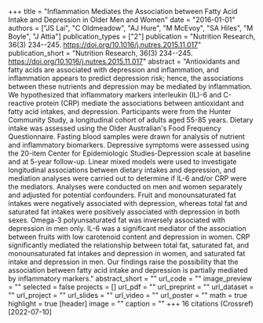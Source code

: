 +++
title = "Inflammation Mediates the Association between Fatty Acid Intake and Depression in Older Men and Women"
date = "2016-01-01"
authors = ["JS Lai", "C Oldmeadow", "AJ Hure", "M McEvoy", "SA Hiles", "M Boyle", "J Attia"]
publication_types = ["2"]
publication = "Nutrition Research, 36(3) 234--245. https://doi.org/10.1016/j.nutres.2015.11.017"
publication_short = "Nutrition Research, 36(3) 234--245. https://doi.org/10.1016/j.nutres.2015.11.017"
abstract = "Antioxidants and fatty acids are associated with depression and inflammation, and inflammation appears to predict depression risk; hence, the associations between these nutrients and depression may be mediated by inflammation. We hypothesized that inflammatory markers interleukin (IL)-6 and C-reactive protein (CRP) mediate the associations between antioxidant and fatty acid intakes, and depression. Participants were from the Hunter Community Study, a longitudinal cohort of adults aged 55-85 years. Dietary intake was assessed using the Older Australian's Food Frequency Questionnaire. Fasting blood samples were drawn for analysis of nutrient and inflammatory biomarkers. Depressive symptoms were assessed using the 20-item Center for Epidemiologic Studies-Depression scale at baseline and at 5-year follow-up. Linear mixed models were used to investigate longitudinal associations between dietary intakes and depression, and mediation analyses were carried out to determine if IL-6 and/or CRP were the mediators. Analyses were conducted on men and women separately and adjusted for potential confounders. Fruit and monounsaturated fat intakes were negatively associated with depression, whereas total fat and saturated fat intakes were positively associated with depression in both sexes. Omega-3 polyunsaturated fat was inversely associated with depression in men only. IL-6 was a significant mediator of the association between fruits with low carotenoid content and depression in women. CRP significantly mediated the relationship between total fat, saturated fat, and monounsaturated fat intakes and depression in women, and saturated fat intake and depression in men. Our findings raise the possibility that the association between fatty acid intake and depression is partially mediated by inflammatory markers."
abstract_short = ""
url_code = ""
image_preview = ""
selected = false
projects = []
url_pdf = ""
url_preprint = ""
url_dataset = ""
url_project = ""
url_slides = ""
url_video = ""
url_poster = ""
math = true
highlight = true
[header]
image = ""
caption = ""
+++
16 citations (Crossref) [2022-07-10]
